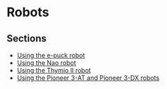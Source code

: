 # Robots

## Sections
- [Using the e-puck robot](using-the-e-puck-robot.md)
- [Using the Nao robot](using-the-nao-robot.md)
- [Using the Thymio II robot](using-the-thymio-ii-robot.md)
- [Using the Pioneer 3-AT and Pioneer 3-DX robots](using-the-pioneer-3-at-and-pioneer-3-dx-robots.md)
